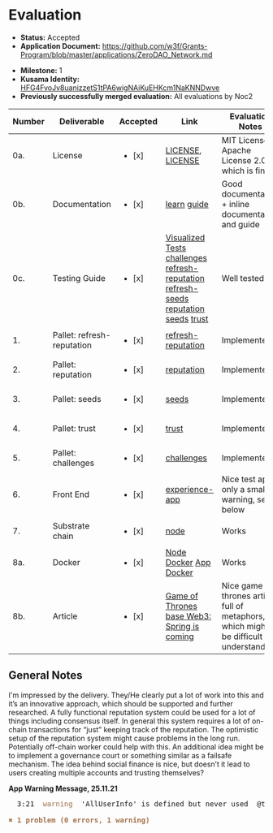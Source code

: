 # Evaluation

- **Status:** Accepted
- **Application Document:** https://github.com/w3f/Grants-Program/blob/master/applications/ZeroDAO_Network.md

* **Milestone:** 1
* **Kusama Identity:** [HFG4FvoJv8uanizzetS1tPA6wigNAiKuEHKcm1NaKNNDwve](https://polkascan.io/pre/kusama/account/HFG4FvoJv8uanizzetS1tPA6wigNAiKuEHKcm1NaKNNDwve)
* **Previously successfully merged evaluation:** All evaluations by Noc2

| Number | Deliverable                | Accepted               | Link                                                                                                                                                                                                                                                                                                                                                                                                                                                                                                                                                                                                                                                                     | Evaluation Notes                                                                       |
| ------ | -------------------------- | ---------------------- | ------------------------------------------------------------------------------------------------------------------------------------------------------------------------------------------------------------------------------------------------------------------------------------------------------------------------------------------------------------------------------------------------------------------------------------------------------------------------------------------------------------------------------------------------------------------------------------------------------------------------------------------------------------------------ | -------------------------------------------------------------------------------------- |
| 0a.    | License                    | <ul><li>[x] </li></ul> | [LICENSE](https://github.com/ZeroDAO/ZeroDAO-node/blob/main/LICENSE), [LICENSE](https://github.com/ZeroDAO/experience-app/blob/master/LICENSE)                                                                                                                                                                                                                                                                                                                                                                                                                                                                                                                           | MIT License + Apache License 2.0, which is fine                                        |
| 0b.    | Documentation              | <ul><li>[x] </li></ul> | [learn](https://docs.zerodao.net/learn/) [guide](https://docs.zerodao.net/guide/)                                                                                                                                                                                                                                                                                                                                                                                                                                                                                                                                                                                        | Good documentation + inline documentation and guide                                    |
| 0c.    | Testing Guide              | <ul><li>[x] </li></ul> | [Visualized Tests](https://github.com/ZeroDAO/experience-app#visualized-tests) [challenges](https://github.com/ZeroDAO/ZeroDAO-node/blob/w3f/pallets/challenges/src/tests.rs) [refresh-reputation](https://github.com/ZeroDAO/ZeroDAO-node/blob/w3f/pallets/refresh-reputation/src/tests.rs) [refresh-seeds](https://github.com/ZeroDAO/ZeroDAO-node/blob/w3f/pallets/refresh-seeds/src/tests.rs) [reputation](https://github.com/ZeroDAO/ZeroDAO-node/blob/w3f/pallets/reputation/src/tests.rs) [seeds](https://github.com/ZeroDAO/ZeroDAO-node/blob/w3f/pallets/seeds/src/lib.rs) [trust](https://github.com/ZeroDAO/ZeroDAO-node/blob/w3f/pallets/trust/src/tests.rs) | Well tested                                                                            |
| 1.     | Pallet: refresh-reputation | <ul><li>[x] </li></ul> | [refresh-reputation](https://github.com/ZeroDAO/ZeroDAO-node/tree/w3f/pallets/refresh-reputation)                                                                                                                                                                                                                                                                                                                                                                                                                                                                                                                                                                        | Implemented                                                                            |
| 2.     | Pallet: reputation         | <ul><li>[x] </li></ul> | [reputation](https://github.com/ZeroDAO/ZeroDAO-node/tree/w3f/pallets/reputation)                                                                                                                                                                                                                                                                                                                                                                                                                                                                                                                                                                                        | Implemented                                                                            |
| 3.     | Pallet: seeds              | <ul><li>[x] </li></ul> | [seeds](https://github.com/ZeroDAO/ZeroDAO-node/tree/w3f/pallets/seeds)                                                                                                                                                                                                                                                                                                                                                                                                                                                                                                                                                                                                  | Implemented                                                                            |
| 4.     | Pallet: trust              | <ul><li>[x] </li></ul> | [trust](https://github.com/ZeroDAO/ZeroDAO-node/tree/w3f/pallets/trust)                                                                                                                                                                                                                                                                                                                                                                                                                                                                                                                                                                                                  | Implemented                                                                            |
| 5.     | Pallet: challenges         | <ul><li>[x] </li></ul> | [challenges](https://github.com/ZeroDAO/ZeroDAO-node/tree/w3f/pallets/challenges)                                                                                                                                                                                                                                                                                                                                                                                                                                                                                                                                                                                        | Implemented                                                                            |
| 6.     | Front End                  | <ul><li>[x] </li></ul> | [experience-app](https://github.com/ZeroDAO/experience-app)                                                                                                                                                                                                                                                                                                                                                                                                                                                                                                                                                                                                              | Nice test app, only a small warning, see below                                         |
| 7.     | Substrate chain            | <ul><li>[x] </li></ul> | [node](https://github.com/ZeroDAO/ZeroDAO-node/tree/main/node)                                                                                                                                                                                                                                                                                                                                                                                                                                                                                                                                                                                                           | Works                                                                                  |
| 8a.    | Docker                     | <ul><li>[x] </li></ul> | [Node Docker](https://github.com/ZeroDAO/ZeroDAO-node#docker) [App Docker](https://github.com/ZeroDAO/experience-app#docker)                                                                                                                                                                                                                                                                                                                                                                                                                                                                                                                                             | Works                                                                                  |
| 8b.    | Article                    | <ul><li>[x] </li></ul> | [Game of Thrones base Web3: Spring is coming](https://zerodao.medium.com/game-of-thrones-base-web3-spring-is-coming-9346f5318dd1)                                                                                                                                                                                                                                                                                                                                                                                                                                                                                                                                        | Nice game of thrones article full of metaphors, which might be difficult to understand |

## General Notes

I'm impressed by the delivery. They/He clearly put a lot of work into this and it’s an innovative approach, which should be supported and further researched. A fully functional reputation system could be used for a lot of things including consensus itself. In general this system requires a lot of on-chain transactions for “just” keeping track of the reputation. The optimistic setup of the reputation system might cause problems in the long run. Potentially off-chain worker could help with this. An additional idea might be to implement a governance court or something similar as a failsafe mechanism. The idea behind social finance is nice, but doesn’t it lead to users creating multiple accounts and trusting themselves?

**App Warning Message, 25.11.21**

<pre>  3:21  <font color="#A2734C">warning</font>  &apos;AllUserInfo&apos; is defined but never used  @typescript-eslint/no-unused-vars

<font color="#A2734C"><b>✖ 1 problem (0 errors, 1 warning)</b></font>
</pre>
